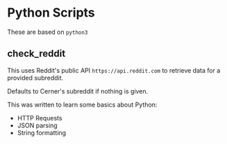 # Python Scripts

These are based on `python3`

## check_reddit

This uses Reddit's public API `https://api.reddit.com` to retrieve data for a provided subreddit. 

Defaults to Cerner's subreddit if nothing is given.

This was written to learn some basics about Python:
* HTTP Requests
* JSON parsing
* String formatting